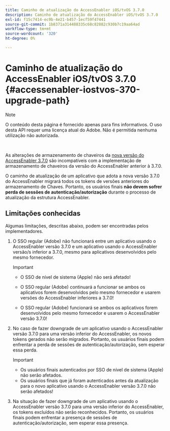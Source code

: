 ```yaml
---
title: Caminho de atualização do AccessEnabler iOS/tvOS 3.7.0
description: Caminho de atualização do AccessEnabler iOS/tvOS 3.7.0
exl-id: f15c7414-ec9b-4e21-b457-1ecf59f47441
source-git-commit: 1b8371a314488335c68c82882c930b7c19aa64ad
workflow-type: tm+mt
source-wordcount: '320'
ht-degree: 0%

---
```


# Caminho de atualização do AccessEnabler iOS/tvOS 3.7.0 {#accessenabler-iostvos-370-upgrade-path}

>[!NOTE]
>
>O conteúdo desta página é fornecido apenas para fins informativos. O uso desta API requer uma licença atual do Adobe. Não é permitida nenhuma utilização não autorizada.

</br>

As alterações de armazenamento de chaveiros da [nova versão do AccessEnabler 3.7.0](/help/authentication/authn-rn-ios-tvos-370.md) são incompatíveis com a implementação de armazenamento de chaveiros da versão do AccessEnabler anterior à 3.7.0.

O caminho de atualização de um aplicativo que adota a nova versão 3.7.0 do AccessEnabler migrará todos os tokens de versões anteriores do armazenamento de Chaves. Portanto, os usuários finais **não devem sofrer perda de sessões de autenticação/autorização** durante o processo de atualização da estrutura AccessEnabler.

## Limitações conhecidas

Algumas limitações, descritas abaixo, podem ser encontradas pelos implementadores.


1. O SSO regular (Adobe) não funcionará entre um aplicativo usando o AccessEnabler versão 3.7.0 e um aplicativo usando o AccessEnabler versão/s inferior a 3.7.0, mesmo para aplicativos desenvolvidos pelo mesmo fornecedor.

   >[!IMPORTANT]
   >
   >* O SSO de nível de sistema (Apple) não será afetado!
   >
   >* O SSO regular (Adobe) continuará a funcionar se ambos os aplicativos forem desenvolvidos pelo mesmo fornecedor e usarem versões do AccessEnabler inferiores a 3.7.0!
   >
   >* O SSO regular (Adobe) funcionará se ambos os aplicativos forem desenvolvidos pelo mesmo fornecedor e usarem o AccessEnabler versão 3.7.0!


1. No caso de fazer downgrade de um aplicativo usando o AccessEnabler versão 3.7.0 para uma versão inferior do AccessEnabler, os novos tokens gerados não serão migrados. Portanto, os usuários finais podem enfrentar a perda de sessões de autenticação/autorização, sem esperar essa perda.

   >[!IMPORTANT]
   >
   >* Os usuários finais autenticados por SSO de nível de sistema (Apple) não serão afetados.
   >* Os usuários finais que já foram autenticados antes da atualização para o novo aplicativo usando o AccessEnabler versão 3.7.0 não serão afetados!

1. Na situação de fazer downgrade de um aplicativo usando o AccessEnabler versão 3.7.0 para uma versão inferior do AccessEnabler, os tokens excluídos não serão reconhecidos. Portanto, os usuários finais podem enfrentar a presença de sessões de autenticação/autorização, sem esperar essa presença.
